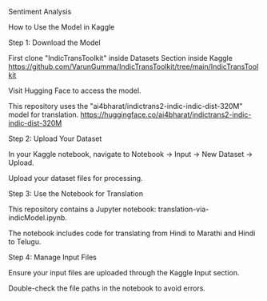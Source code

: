 Sentiment Analysis

How to Use the Model in Kaggle

Step 1: Download the Model

First clone "IndicTransToolkit" inside Datasets Section inside Kaggle
https://github.com/VarunGumma/IndicTransToolkit/tree/main/IndicTransToolkit

Visit Hugging Face to access the model.

This repository uses the "ai4bharat/indictrans2-indic-indic-dist-320M" model for translation.
https://huggingface.co/ai4bharat/indictrans2-indic-indic-dist-320M

Step 2: Upload Your Dataset

In your Kaggle notebook, navigate to Notebook -> Input -> New Dataset -> Upload.

Upload your dataset files for processing.

Step 3: Use the Notebook for Translation

This repository contains a Jupyter notebook: translation-via-indicModel.ipynb.

The notebook includes code for translating from Hindi to Marathi and Hindi to Telugu.

Step 4: Manage Input Files

Ensure your input files are uploaded through the Kaggle Input section.

Double-check the file paths in the notebook to avoid errors.
